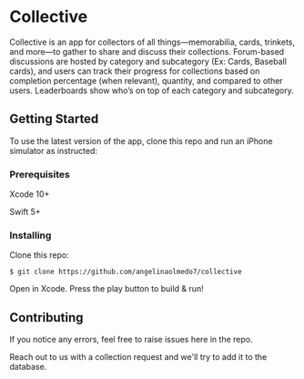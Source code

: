 # Collective

Collective is an app for collectors of all things—memorabilia, cards, trinkets, and more—to gather to share and discuss their collections. Forum-based discussions are hosted by category and subcategory (Ex: Cards, Baseball cards), and users can track their progress for collections based on completion percentage (when relevant), quantity, and compared to other users. Leaderboards show who’s on top of each category and subcategory. 
## Getting Started
To use the latest version of the app, clone this repo and run an iPhone simulator as instructed:
### Prerequisites
Xcode 10+

Swift 5+

### Installing
Clone this repo:
```
$ git clone https://github.com/angelinaolmedo7/collective
```
Open in Xcode. Press the play button to build & run!

## Contributing
If you notice any errors, feel free to raise issues here in the repo. 

Reach out to us with a collection request and we'll try to add it to the database. 
